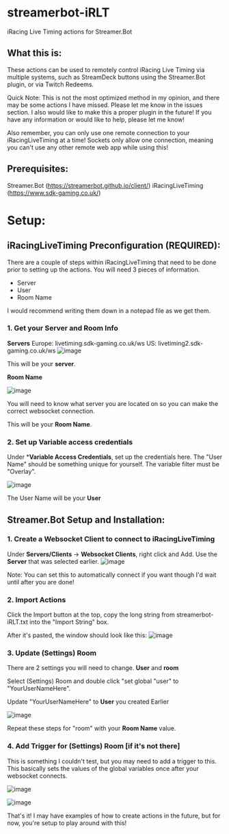 # streamerbot-iRLT
iRacing Live Timing actions for Streamer.Bot

## What this is:
These actions can be used to remotely control iRacing Live Timing via multiple systems, such as StreamDeck buttons using the Streamer.Bot plugin, or via Twitch Redeems.

Quick Note: This is not the most optimized method in my opinion, and there may be some actions I have missed. Please let me know in the issues section. 
I also would like to make this a proper plugin in the future! If you have any information or would like to help, please let me know!

Also remember, you can only use one remote connection to your iRacingLiveTiming at a time! Sockets only allow one connection, meaning you can't use any other remote web app while using this!

## Prerequisites:
Streamer.Bot (https://streamerbot.github.io/client/)
iRacingLiveTiming (https://www.sdk-gaming.co.uk/)

# Setup:

## iRacingLiveTiming Preconfiguration (REQUIRED):

There are a couple of steps within iRacingLiveTiming that need to be done prior to setting up the actions. You will need 3 pieces of information.

- Server
- User
- Room Name

I would recommend writing them down in a notepad file as we get them.

### 1. Get your Server and Room Info
**Servers**
Europe: livetiming.sdk-gaming.co.uk/ws
US: livetiming2.sdk-gaming.co.uk/ws
![image](https://github.com/lithiumfox/streamerbot-iRLT/assets/4545555/cbfbe0c1-05cc-4f4c-88c4-83d603ca246b)

This will be your **server**.

**Room Name**

![image](https://github.com/lithiumfox/streamerbot-iRLT/assets/4545555/3fccef5e-bdd2-4dd3-b884-6014ee6efa96)

You will need to know what server you are located on so you can make the correct websocket connection.

This will be your **Room Name**.

### 2. Set up Variable access credentials

Under ***Variable Access Credentials**, set up the credentials here. The "User Name" should be something unique for yourself. The variable filter must be "Overlay".

![image](https://github.com/lithiumfox/streamerbot-iRLT/assets/4545555/95cf9ce6-bb31-4c9a-af69-9aff73b5f0da)

The User Name will be your **User**

## Streamer.Bot Setup and Installation:

### 1. Create a Websocket Client to connect to iRacingLiveTiming

Under **Servers/Clients** -> **Websocket Clients**, right click and Add. Use the **Server** that was selected earlier.
![image](https://github.com/lithiumfox/streamerbot-iRLT/assets/4545555/000d4077-d4ab-401c-acb3-a0615224ee70)

Note: You can set this to automatically connect if you want though I'd wait until after you are done!

### 2. Import Actions

Click the Import button at the top, copy the long string from streamerbot-iRLT.txt into the "Import String" box. 

After it's pasted, the window should look like this:
![image](https://github.com/lithiumfox/streamerbot-iRLT/assets/4545555/75c766d2-0ac4-427c-b12d-c87afb1b6d50)

### 3. Update (Settings) Room

There are 2 settings you will need to change. **User** and **room**

Select (Settings) Room and double click "set global "user" to "YourUserNameHere".

Update "YourUserNameHere" to **User** you created Earlier

![image](https://github.com/lithiumfox/streamerbot-iRLT/assets/4545555/9e7acddf-9f2d-4a96-8364-ee1246f1a765)

Repeat these steps for "room" with your **Room Name** value.

### 4. Add Trigger for (Settings) Room [if it's not there]

This is something I couldn't test, but you may need to add a trigger to this. This basically sets the values of the global variables once after your websocket connects. 

![image](https://github.com/lithiumfox/streamerbot-iRLT/assets/4545555/743f9da0-937a-487c-9a95-1cbbf6366802)

![image](https://github.com/lithiumfox/streamerbot-iRLT/assets/4545555/80ab8092-5ace-4830-8ce7-d45899029b37)


That's it! I may have examples of how to create actions in the future, but for now, you're setup to play around with this!
